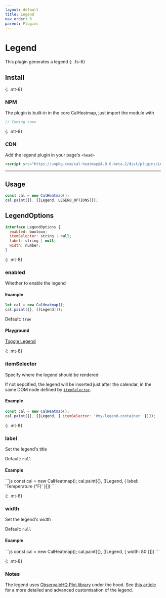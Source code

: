 ```yaml
---
layout: default
title: Legend
nav_order: 3
parent: Plugins
---
```


# Legend

This plugin generates a legend
{: .fs-6}

## Install

{: .mt-8}

### NPM

The plugin is built-in in the core CalHeatmap, just import the module with

```js
// Coming soon
```

{: .mt-8}

### CDN

Add the legend plugin in your page's `<head>`

```html
<script src="https://unpkg.com/cal-heatmap@4.0.0-beta.2/dist/plugins/Legend.min.js"></script>
```

<hr />

## Usage

```js
const cal = new CalHeatmap();
cal.paint({}, [[Legend, LEGEND_OPTIONS]]);
```

## LegendOptions

```js
interface LegendOptions {
  enabled: boolean;
  itemSelector: string | null;
  label: string | null;
  width: number;
}
```

{: .mt-8}

### enabled

Whether to enable the legend

#### Example

```js
let cal = new CalHeatmap();
cal.paint({}, [[Legend]]);
```

Default: `true`

#### Playground

<div class="code-example">
  <div id="legend-example-2"></div>
  <script>
      let status = true;
     const cal = new CalHeatmap();
     cal.paint({ range: 2, itemSelector: '#legend-example-2' }, [[Legend, { enabled: status }]]);
  </script>
</div>
<div class="highlighter-rouge p-3">
  <div class="fs-3">
    <a href="#" class="btn btn-blue" onClick="status = !status; cal.paint({}, [[Legend, { enabled: status } ]]); return false;">Toggle Legend</a>
  </div>
</div>

{: .mt-8}

### itemSelector

Specify where the legend should be rendered

If not sepcified, the legend will be inserted just after the calendar, in the same DOM node defined by [`itemSelector`](/options/itemSelector).

#### Example

```js
const cal = new CalHeatmap();
cal.paint({}, [[Legend, { itemSelector: '#my-legend-container' }]]);
```

{: .mt-8}

### label

Set the legend's title

Default: `null`

#### Example

<div class="code-example">
  <div id="legend-example-3"></div>
  <script>
     const cal3 = new CalHeatmap();
     cal3.paint({ range: 2, itemSelector: '#legend-example-3' }, [[Legend, { label: 'Temperature (°F)' }]]);
  </script>
</div>
```js
const cal = new CalHeatmap();
cal.paint({}, [[Legend, { label: 'Temperature (°F)' }]])
```

{: .mt-8}

### width

Set the legend's width

Default: `null`

#### Example

<div class="code-example">
  <div id="legend-example-4"></div>
  <script>
     const cal4 = new CalHeatmap();
     cal4.paint({ range: 2, itemSelector: '#legend-example-4' }, [[Legend, { width: 80 }]]);
  </script>
</div>
```js
const cal = new CalHeatmap();
cal.paint({}, [[Legend, { width: 80 }]])
```

{: .mt-8}

### Notes

The legend uses [ObservaleHQ Plot library](https://github.com/observablehq/plot) under the hood.
See [this article](https://observablehq.com/@d3/color-legend) for a more detailed and advanced customisation of the legend.
